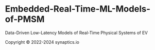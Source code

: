 # Embedded-Real-Time-ML-Models-of-PMSM
 Data-Driven Low-Latency Models of Real-Time Physical Systems of EV
 
 Copyright 
 :copyright: 2022-2024 synaptics.io

